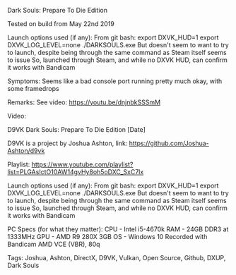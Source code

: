Dark Souls: Prepare To Die Edition

Tested on build from May 22nd 2019

Launch options used (if any):
From git bash:
export DXVK_HUD=1
export DXVK_LOG_LEVEL=none
./DARKSOULS.exe
But doesn't seem to want to try to launch, despite being through the same command as Steam itself seems to issue
So, launched through Steam, and while no DXVK HUD, can confirm it works with Bandicam

Symptoms:
Seems like a bad console port running pretty much okay, with some framedrops

Remarks:
See video:
https://youtu.be/dnjnbkSSSmM

Video:

D9VK Dark Souls: Prepare To Die Edition [Date]

D9VK is a project by Joshua Ashton, link:
https://github.com/Joshua-Ashton/d9vk

Playlist:
https://www.youtube.com/playlist?list=PLGAsIctO10AW14gvHy8oh5oDXC_SxC7lx

Launch options used (if any):
From git bash:
export DXVK_HUD=1
export DXVK_LOG_LEVEL=none
./DARKSOULS.exe
But doesn't seem to want to try to launch, despite being through the same command as Steam itself seems to issue
So, launched through Steam, and while no DXVK HUD, can confirm it works with Bandicam

PC Specs (for what they matter):
CPU - Intel i5-4670k
RAM - 24GB DDR3 at 1333MHz
GPU - AMD R9 280X 3GB
OS - Windows 10
Recorded with Bandicam AMD VCE (VBR), 80q

Tags:
Joshua, Ashton, DirectX, D9VK, Vulkan, Open Source, Github, DXUP, Dark Souls
